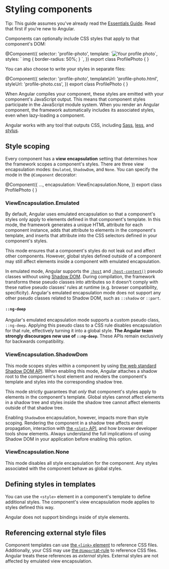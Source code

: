 # Styling components

Tip: This guide assumes you've already read the [Essentials Guide](essentials). Read that first if you're new to Angular.

Components can optionally include CSS styles that apply to that component's DOM:

<docs-code language="angular-ts" highlight="[4]">
@Component({
  selector: 'profile-photo',
  template: `<img src="profile-photo.jpg" alt="Your profile photo">`,
  styles: ` img { border-radius: 50%; } `,
})
export class ProfilePhoto { }
</docs-code>

You can also choose to write your styles in separate files:

<docs-code language="angular-ts" highlight="[4]">
@Component({
  selector: 'profile-photo',
  templateUrl: 'profile-photo.html',
  styleUrl: 'profile-photo.css',
})
export class ProfilePhoto { }
</docs-code>

When Angular compiles your component, these styles are emitted with your component's JavaScript
output. This means that component styles participate in the JavaScript module system. When you
render an Angular component, the framework automatically includes its associated styles, even when
lazy-loading a component.

Angular works with any tool that outputs CSS,
including [Sass](https://sass-lang.com), [less](https://lesscss.org),
and [stylus](https://stylus-lang.com).

## Style scoping

Every component has a **view encapsulation** setting that determines how the framework scopes a
component's styles. There are three view encapsulation modes: `Emulated`, `ShadowDom`, and `None`.
You can specify the mode in the `@Component` decorator:

<docs-code language="angular-ts" highlight="[3]">
@Component({
  ...,
  encapsulation: ViewEncapsulation.None,
})
export class ProfilePhoto { }
</docs-code>

### ViewEncapsulation.Emulated

By default, Angular uses emulated encapsulation so that a component's styles only apply to elements
defined in that component's template. In this mode, the framework generates a unique HTML attribute
for each component instance, adds that attribute to elements in the component's template, and
inserts that attribute into the CSS selectors defined in your component's styles.

This mode ensures that a component's styles do not leak out and affect other components. However,
global styles defined outside of a component may still affect elements inside a component with
emulated encapsulation.

In emulated mode, Angular supports
the [`:host`](https://developer.mozilla.org/docs/Web/CSS/:host)
and [`:host-context()`](https://developer.mozilla.org/docs/Web/CSS/:host-context) pseudo
classes without
using [Shadow DOM](https://developer.mozilla.org/docs/Web/Web_Components/Using_shadow_DOM).
During compilation, the framework transforms these pseudo classes into attributes so it doesn't 
comply with these native pseudo classes' rules at runtime (e.g. browser compatibility, specificity). Angular's
emulated encapsulation mode does not support any other pseudo classes related to Shadow DOM, such
as `::shadow` or `::part`.

#### `::ng-deep`

Angular's emulated encapsulation mode supports a custom pseudo class, `::ng-deep`. Applying this
pseudo class to a CSS rule disables encapsulation for that rule, effectively turning it into a
global style. **The Angular team strongly discourages new use of `::ng-deep`**. These APIs remain
exclusively for backwards compatibility.

### ViewEncapsulation.ShadowDom

This mode scopes styles within a component by
using [the web standard Shadow DOM API](https://developer.mozilla.org/docs/Web/Web_Components/Using_shadow_DOM).
When enabling this mode, Angular attaches a shadow root to the component's host element and renders
the component's template and styles into the corresponding shadow tree.

This mode strictly guarantees that _only_ that component's styles apply to elements in the
component's template. Global styles cannot affect elements in a shadow tree and styles inside the
shadow tree cannot affect elements outside of that shadow tree.

Enabling `ShadowDom` encapsulation, however, impacts more than style scoping. Rendering the
component in a shadow tree affects event propagation, interaction
with [the `<slot>` API](https://developer.mozilla.org/docs/Web/Web_Components/Using_templates_and_slots),
and how browser developer tools show elements. Always understand the full implications of using
Shadow DOM in your application before enabling this option.

### ViewEncapsulation.None

This mode disables all style encapsulation for the component. Any styles associated with the
component behave as global styles.

## Defining styles in templates

You can use the `<style>` element in a component's template to define additional styles. The
component's view encapsulation mode applies to styles defined this way.

Angular does not support bindings inside of style elements.

## Referencing external style files

Component templates can
use [the `<link>` element](https://developer.mozilla.org/docs/Web/HTML/Element/link) to
reference CSS files. Additionally, your CSS may
use [the `@import`at-rule](https://developer.mozilla.org/docs/Web/CSS/@import) to reference
CSS files. Angular treats these references as _external_ styles. External styles are not affected by
emulated view encapsulation.
